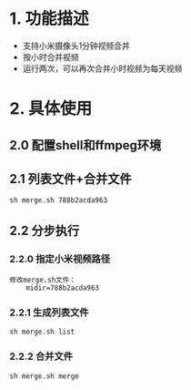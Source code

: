 # 1. 功能描述
 * 支持小米摄像头1分钟视频合并
 * 按小时合并视频
 * 运行两次，可以再次合并小时视频为每天视频

# 2. 具体使用
## 2.0 配置shell和ffmpeg环境

## 2.1 列表文件+合并文件
    sh merge.sh 788b2acda963

## 2.2 分步执行
### 2.2.0 指定小米视频路径
    修改merge.sh文件：
        midir=788b2acda963
### 2.2.1 生成列表文件
    sh merge.sh list
### 2.2.2 合并文件
    sh merge.sh merge

